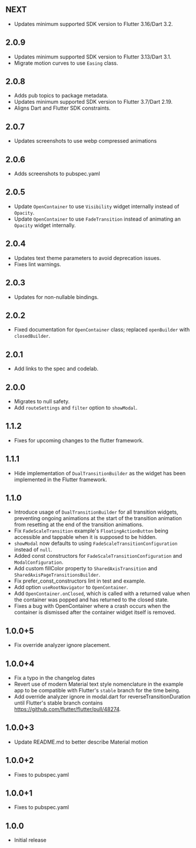 ## NEXT

* Updates minimum supported SDK version to Flutter 3.16/Dart 3.2.

## 2.0.9

* Updates minimum supported SDK version to Flutter 3.13/Dart 3.1.
* Migrate motion curves to use `Easing` class.

## 2.0.8

* Adds pub topics to package metadata.
* Updates minimum supported SDK version to Flutter 3.7/Dart 2.19.
* Aligns Dart and Flutter SDK constraints.

## 2.0.7
* Updates screenshots to use webp compressed animations

## 2.0.6
* Adds screenshots to pubspec.yaml

## 2.0.5
* Update `OpenContainer` to use `Visibility` widget internally instead of `Opacity`.
* Update `OpenContainer` to use `FadeTransition` instead of animating an `Opacity`
  widget internally.

## 2.0.4

* Updates text theme parameters to avoid deprecation issues.
* Fixes lint warnings.

## 2.0.3
* Updates for non-nullable bindings.

## 2.0.2
* Fixed documentation for `OpenContainer` class; replaced `openBuilder` with `closedBuilder`.

## 2.0.1
* Add links to the spec and codelab.

## 2.0.0

* Migrates to null safety.
* Add `routeSettings` and `filter` option to `showModal`.

## 1.1.2

* Fixes for upcoming changes to the flutter framework.

## 1.1.1

* Hide implementation of `DualTransitionBuilder` as the widget has been implemented in the Flutter framework.

## 1.1.0

* Introduce usage of `DualTransitionBuilder` for all transition widgets, preventing ongoing animations at the start of the transition animation from resetting at the end of the transition animations.
* Fix `FadeScaleTransition` example's `FloatingActionButton` being accessible
and tappable when it is supposed to be hidden.
* `showModal` now defaults to using `FadeScaleTransitionConfiguration` instead of `null`.
* Added const constructors for `FadeScaleTransitionConfiguration` and `ModalConfiguration`.
* Add custom fillColor property to `SharedAxisTransition` and `SharedAxisPageTransitionsBuilder`.
* Fix prefer_const_constructors lint in test and example.
* Add option `useRootNavigator` to `OpenContainer`.
* Add `OpenContainer.onClosed`, which is called with a returned value when the container was popped and has returned to the closed state.
* Fixes a bug with OpenContainer where a crash occurs when the container is dismissed after the container widget itself is removed.


## 1.0.0+5

* Fix override analyzer ignore placement.


## 1.0.0+4

* Fix a typo in the changelog dates
* Revert use of modern Material text style nomenclature in the example app
  to be compatible with Flutter's `stable` branch for the time being.
* Add override analyzer ignore in modal.dart for reverseTransitionDuration
  until Flutter's stable branch contains
  https://github.com/flutter/flutter/pull/48274.


## 1.0.0+3

* Update README.md to better describe Material motion


## 1.0.0+2

* Fixes to pubspec.yaml


## 1.0.0+1

* Fixes to pubspec.yaml


## 1.0.0

* Initial release
